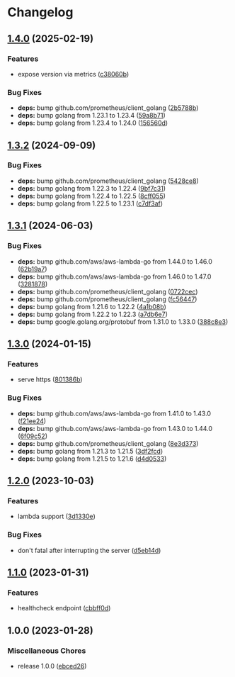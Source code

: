# Changelog

## [1.4.0](https://github.com/soerenschneider/ip-plz/compare/v1.3.2...v1.4.0) (2025-02-19)


### Features

* expose version via metrics ([c38060b](https://github.com/soerenschneider/ip-plz/commit/c38060b2705906f74d71b0fe449745d7816d8ded))


### Bug Fixes

* **deps:** bump github.com/prometheus/client_golang ([2b5788b](https://github.com/soerenschneider/ip-plz/commit/2b5788b86137c9472f5660d2419ef46e549a90b7))
* **deps:** bump golang from 1.23.1 to 1.23.4 ([59a8b71](https://github.com/soerenschneider/ip-plz/commit/59a8b717a659c2a51a4c3849a63cd4e9020fa435))
* **deps:** bump golang from 1.23.4 to 1.24.0 ([156560d](https://github.com/soerenschneider/ip-plz/commit/156560dce8ae157c6b923141d9ee4d356fdae5e9))

## [1.3.2](https://github.com/soerenschneider/ip-plz/compare/v1.3.1...v1.3.2) (2024-09-09)


### Bug Fixes

* **deps:** bump github.com/prometheus/client_golang ([5428ce8](https://github.com/soerenschneider/ip-plz/commit/5428ce8ae37ca46e7ebe456539b4469b91823643))
* **deps:** bump golang from 1.22.3 to 1.22.4 ([9bf7c31](https://github.com/soerenschneider/ip-plz/commit/9bf7c319f494e6dec762481db31bb86c5c2d751b))
* **deps:** bump golang from 1.22.4 to 1.22.5 ([8cff055](https://github.com/soerenschneider/ip-plz/commit/8cff0556fd596a561a6ecb63be28646ee484be58))
* **deps:** bump golang from 1.22.5 to 1.23.1 ([c7df3af](https://github.com/soerenschneider/ip-plz/commit/c7df3afbb532e9c1ca34dc6a7c360e75ccab2f65))

## [1.3.1](https://github.com/soerenschneider/ip-plz/compare/v1.3.0...v1.3.1) (2024-06-03)


### Bug Fixes

* **deps:** bump github.com/aws/aws-lambda-go from 1.44.0 to 1.46.0 ([62b19a7](https://github.com/soerenschneider/ip-plz/commit/62b19a7d3f3077c079ce4f0444b692b1e6f975b0))
* **deps:** bump github.com/aws/aws-lambda-go from 1.46.0 to 1.47.0 ([3281878](https://github.com/soerenschneider/ip-plz/commit/3281878c7919b946399759c3f512dcd3db7a5f92))
* **deps:** bump github.com/prometheus/client_golang ([0722cec](https://github.com/soerenschneider/ip-plz/commit/0722cec9613921be8e35f82ad912d6363f842567))
* **deps:** bump github.com/prometheus/client_golang ([fc56447](https://github.com/soerenschneider/ip-plz/commit/fc564478879cea87850e817e899ad894b76e8135))
* **deps:** bump golang from 1.21.6 to 1.22.2 ([4a1b08b](https://github.com/soerenschneider/ip-plz/commit/4a1b08b13155b00bab74586dc4b7f07095964a96))
* **deps:** bump golang from 1.22.2 to 1.22.3 ([a7db6e7](https://github.com/soerenschneider/ip-plz/commit/a7db6e7c6b41db4a0d6960e9e31f39d90d29bc45))
* **deps:** bump google.golang.org/protobuf from 1.31.0 to 1.33.0 ([388c8e3](https://github.com/soerenschneider/ip-plz/commit/388c8e37e77530a6f4d561926eae60422630f7c1))

## [1.3.0](https://github.com/soerenschneider/ip-plz/compare/v1.2.0...v1.3.0) (2024-01-15)


### Features

* serve https ([801386b](https://github.com/soerenschneider/ip-plz/commit/801386bdd426869a41a411a2244656c0f6e9f5d3))


### Bug Fixes

* **deps:** bump github.com/aws/aws-lambda-go from 1.41.0 to 1.43.0 ([f21ee24](https://github.com/soerenschneider/ip-plz/commit/f21ee2422a2324fe1ccea12838f49a25173da72e))
* **deps:** bump github.com/aws/aws-lambda-go from 1.43.0 to 1.44.0 ([6f09c52](https://github.com/soerenschneider/ip-plz/commit/6f09c52e48c3c9b3c412850f59ac681d912e8136))
* **deps:** bump github.com/prometheus/client_golang ([8e3d373](https://github.com/soerenschneider/ip-plz/commit/8e3d373f114f826cb2dc79a2ad18d2bd22be71d2))
* **deps:** bump golang from 1.21.3 to 1.21.5 ([3df2fcd](https://github.com/soerenschneider/ip-plz/commit/3df2fcdf0cfc9f6c610cdb0ebfd7334a4a5f68c0))
* **deps:** bump golang from 1.21.5 to 1.21.6 ([d4d0533](https://github.com/soerenschneider/ip-plz/commit/d4d053316b16fccd64fa37817e45d0eed2c8e518))

## [1.2.0](https://github.com/soerenschneider/ip-plz/compare/v1.1.0...v1.2.0) (2023-10-03)


### Features

* lambda support ([3d1330e](https://github.com/soerenschneider/ip-plz/commit/3d1330e5c1fc9a1adc1a44a43e1ca9d916899ed4))


### Bug Fixes

* don't fatal after interrupting the server ([d5eb14d](https://github.com/soerenschneider/ip-plz/commit/d5eb14d49d10e52f48d1a6f6c801a7918cd48622))

## [1.1.0](https://github.com/soerenschneider/ip-plz/compare/v1.0.0...v1.1.0) (2023-01-31)


### Features

* healthcheck endpoint ([cbbff0d](https://github.com/soerenschneider/ip-plz/commit/cbbff0db2e7aa6f1ea4273a1f50ea6adc990e49e))

## 1.0.0 (2023-01-28)


### Miscellaneous Chores

* release 1.0.0 ([ebced26](https://github.com/soerenschneider/ip-plz/commit/ebced2679f80599f95b2a8eee3ba81876678cf6b))
